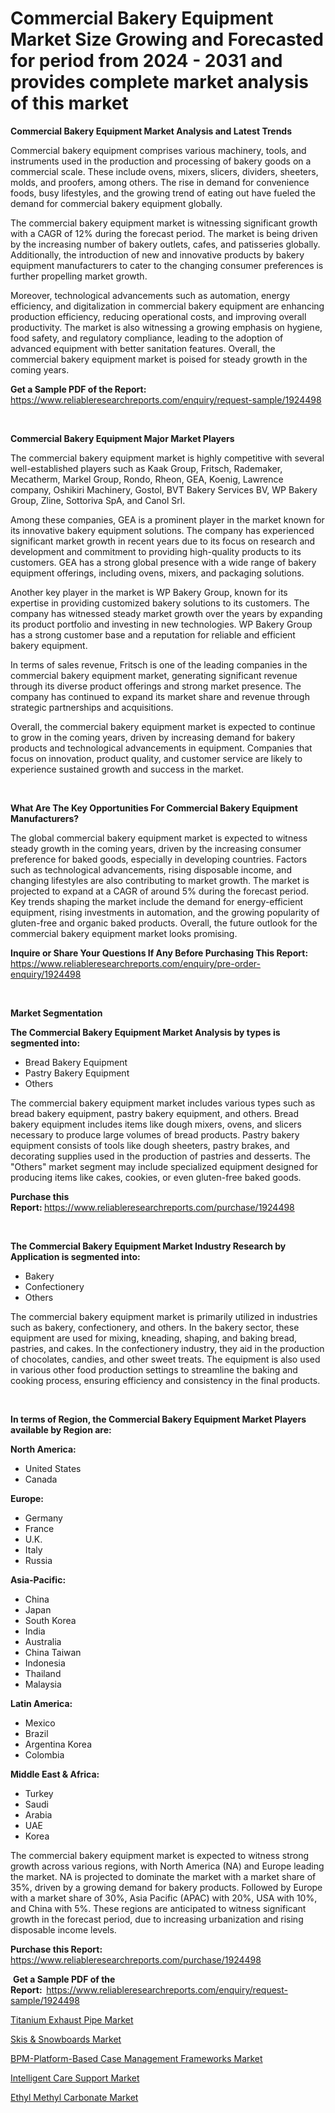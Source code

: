 <p><h1>Commercial Bakery Equipment Market Size Growing and Forecasted for period from 2024 - 2031 and provides complete market analysis of this market</h1></p><p><strong>Commercial Bakery Equipment Market Analysis and Latest Trends</strong></p>
<p><p>Commercial bakery equipment comprises various machinery, tools, and instruments used in the production and processing of bakery goods on a commercial scale. These include ovens, mixers, slicers, dividers, sheeters, molds, and proofers, among others. The rise in demand for convenience foods, busy lifestyles, and the growing trend of eating out have fueled the demand for commercial bakery equipment globally.</p><p>The commercial bakery equipment market is witnessing significant growth with a CAGR of 12% during the forecast period. The market is being driven by the increasing number of bakery outlets, cafes, and patisseries globally. Additionally, the introduction of new and innovative products by bakery equipment manufacturers to cater to the changing consumer preferences is further propelling market growth.</p><p>Moreover, technological advancements such as automation, energy efficiency, and digitalization in commercial bakery equipment are enhancing production efficiency, reducing operational costs, and improving overall productivity. The market is also witnessing a growing emphasis on hygiene, food safety, and regulatory compliance, leading to the adoption of advanced equipment with better sanitation features. Overall, the commercial bakery equipment market is poised for steady growth in the coming years.</p></p>
<p><strong>Get a Sample PDF of the Report:&nbsp;</strong> <a href="https://www.reliableresearchreports.com/enquiry/request-sample/1924498">https://www.reliableresearchreports.com/enquiry/request-sample/1924498</a></p>
<p>&nbsp;</p>
<p><strong>Commercial Bakery Equipment Major Market Players</strong></p>
<p><p>The commercial bakery equipment market is highly competitive with several well-established players such as Kaak Group, Fritsch, Rademaker, Mecatherm, Markel Group, Rondo, Rheon, GEA, Koenig, Lawrence company, Oshikiri Machinery, Gostol, BVT Bakery Services BV, WP Bakery Group, Zline, Sottoriva SpA, and Canol Srl.</p><p>Among these companies, GEA is a prominent player in the market known for its innovative bakery equipment solutions. The company has experienced significant market growth in recent years due to its focus on research and development and commitment to providing high-quality products to its customers. GEA has a strong global presence with a wide range of bakery equipment offerings, including ovens, mixers, and packaging solutions.</p><p>Another key player in the market is WP Bakery Group, known for its expertise in providing customized bakery solutions to its customers. The company has witnessed steady market growth over the years by expanding its product portfolio and investing in new technologies. WP Bakery Group has a strong customer base and a reputation for reliable and efficient bakery equipment.</p><p>In terms of sales revenue, Fritsch is one of the leading companies in the commercial bakery equipment market, generating significant revenue through its diverse product offerings and strong market presence. The company has continued to expand its market share and revenue through strategic partnerships and acquisitions.</p><p>Overall, the commercial bakery equipment market is expected to continue to grow in the coming years, driven by increasing demand for bakery products and technological advancements in equipment. Companies that focus on innovation, product quality, and customer service are likely to experience sustained growth and success in the market.</p></p>
<p>&nbsp;</p>
<p><strong>What Are The Key Opportunities For Commercial Bakery Equipment Manufacturers?</strong></p>
<p><p>The global commercial bakery equipment market is expected to witness steady growth in the coming years, driven by the increasing consumer preference for baked goods, especially in developing countries. Factors such as technological advancements, rising disposable income, and changing lifestyles are also contributing to market growth. The market is projected to expand at a CAGR of around 5% during the forecast period. Key trends shaping the market include the demand for energy-efficient equipment, rising investments in automation, and the growing popularity of gluten-free and organic baked products. Overall, the future outlook for the commercial bakery equipment market looks promising.</p></p>
<p><strong>Inquire or Share Your Questions If Any Before Purchasing This Report:</strong> <a href="https://www.reliableresearchreports.com/enquiry/pre-order-enquiry/1924498">https://www.reliableresearchreports.com/enquiry/pre-order-enquiry/1924498</a></p>
<p>&nbsp;</p>
<p><strong>Market Segmentation</strong></p>
<p><strong>The Commercial Bakery Equipment Market Analysis by types is segmented into:</strong></p>
<p><ul><li>Bread Bakery Equipment</li><li>Pastry Bakery Equipment</li><li>Others</li></ul></p>
<p><p>The commercial bakery equipment market includes various types such as bread bakery equipment, pastry bakery equipment, and others. Bread bakery equipment includes items like dough mixers, ovens, and slicers necessary to produce large volumes of bread products. Pastry bakery equipment consists of tools like dough sheeters, pastry brakes, and decorating supplies used in the production of pastries and desserts. The "Others" market segment may include specialized equipment designed for producing items like cakes, cookies, or even gluten-free baked goods.</p></p>
<p><strong>Purchase this Report:&nbsp;</strong><a href="https://www.reliableresearchreports.com/purchase/1924498">https://www.reliableresearchreports.com/purchase/1924498</a></p>
<p>&nbsp;</p>
<p><strong>The Commercial Bakery Equipment Market Industry Research by Application is segmented into:</strong></p>
<p><ul><li>Bakery</li><li>Confectionery</li><li>Others</li></ul></p>
<p><p>The commercial bakery equipment market is primarily utilized in industries such as bakery, confectionery, and others. In the bakery sector, these equipment are used for mixing, kneading, shaping, and baking bread, pastries, and cakes. In the confectionery industry, they aid in the production of chocolates, candies, and other sweet treats. The equipment is also used in various other food production settings to streamline the baking and cooking process, ensuring efficiency and consistency in the final products.</p></p>
<p>&nbsp;</p>
<p><strong>In terms of Region, the Commercial Bakery Equipment Market Players available by Region are:</strong></p>
<p>
    <p> <strong> North America: </strong>
        <ul>
            <li>United States</li>
            <li>Canada</li>
        </ul>
        </p> 
    <p> <strong> Europe: </strong>
        <ul>
            <li>Germany</li>
            <li>France</li>
            <li>U.K.</li>
            <li>Italy</li>
            <li>Russia</li>
        </ul>
        </p> 
    <p> <strong> Asia-Pacific: </strong>
        <ul>
            <li>China</li>
            <li>Japan</li>
            <li>South Korea</li>
            <li>India</li>
            <li>Australia</li>
            <li>China Taiwan</li>
            <li>Indonesia</li>
            <li>Thailand</li>
            <li>Malaysia</li>
        </ul>
        </p> 
    <p> <strong> Latin America: </strong>
        <ul>
            <li>Mexico</li>
            <li>Brazil</li>
            <li>Argentina Korea</li>
            <li>Colombia</li>
        </ul>
        </p> 
    <p> <strong> Middle East & Africa: </strong>
        <ul>
            <li>Turkey</li>
            <li>Saudi</li>
            <li>Arabia</li>
            <li>UAE</li>
            <li>Korea</li>
        </ul>
    </p>
    </p>
<p><p>The commercial bakery equipment market is expected to witness strong growth across various regions, with North America (NA) and Europe leading the market. NA is projected to dominate the market with a market share of 35%, driven by a growing demand for bakery products. Followed by Europe with a market share of 30%, Asia Pacific (APAC) with 20%, USA with 10%, and China with 5%. These regions are anticipated to witness significant growth in the forecast period, due to increasing urbanization and rising disposable income levels.</p></p>
<p><strong>Purchase this Report: </strong><a href="https://www.reliableresearchreports.com/purchase/1924498">https://www.reliableresearchreports.com/purchase/1924498</a></p>
<p>&nbsp;<strong>Get a Sample PDF of the Report:&nbsp;&nbsp;</strong><a href="https://www.reliableresearchreports.com/enquiry/request-sample/1924498">https://www.reliableresearchreports.com/enquiry/request-sample/1924498</a></p>
<p><strong></strong></p>
<p><p><a href="https://view.publitas.com/reportprime-1/titanium-exhaust-pipe-market-provides-detailed-segmentation-of-this-market-based-on-type-application-and-region-and-forecast-for-the-period-from-2024-2031/">Titanium Exhaust Pipe Market</a></p><p><a href="https://github.com/timeliteaut/Market-Research-Report-List-1/blob/main/skis-snowboards-market.md">Skis & Snowboards Market</a></p><p><a href="https://github.com/seekum/Market-Research-Report-List-1/blob/main/bpm-platform-based-case-management-frameworks-market.md">BPM-Platform-Based Case Management Frameworks Market</a></p><p><a href="https://cute-banjo-8ca.notion.site/Global-Intelligent-Care-Support-Market-Size-and-Market-Trends-Insights-and-Projections-from-2024-to-e216b598cb014467a5b2fad93e262f7a">Intelligent Care Support Market</a></p><p><a href="https://view.publitas.com/reportprime-1/ethyl-methyl-carbonate-market-size-focuses-on-market-dynamics-in-depth-analysis-and-future-projections-of-its-market-forecasted-for-period-from-2024-to-2031/">Ethyl Methyl Carbonate Market</a></p></p>